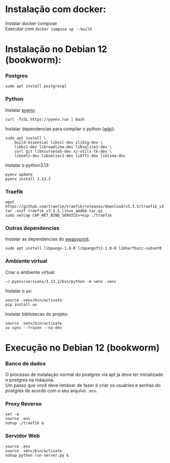 # Instalação com docker:
Instalar docker compose  
Executar com `docker compose up --build`

# Instalação no Debian 12 (bookworm):
### Postgres
```
sudo apt install postgresql
```

### Python
Instalar [pyenv](https://github.com/pyenv/pyenv):
```
curl -fsSL https://pyenv.run | bash
```

Instalar dependencias para compilar o python ([wiki](https://github.com/pyenv/pyenv/wiki#suggested-build-environment)):
```
sudo apt install \
    build-essential libssl-dev zlib1g-dev \
    libbz2-dev libreadline-dev libsqlite3-dev \
    curl git libncursesw5-dev xz-utils tk-dev \
    libxml2-dev libxmlsec1-dev libffi-dev liblzma-dev
```

Instalar o python3.13:
```
pyenv update
pyenv install 3.13.2
```

### Traefik
```
wget https://github.com/traefik/traefik/releases/download/v3.3.5/traefik_v3.3.5_linux_amd64.tar.gz
tar -xvzf traefik_v3.3.5_linux_amd64.tar.gz
sudo setcap CAP_NET_BIND_SERVICE=+eip ./traefik
```

### Outras dependencias
Instalar as dependencias do [weasyprint](https://doc.courtbouillon.org/weasyprint/v64.1/first_steps.html):
```
sudo apt install libpango-1.0-0 libpangoft2-1.0-0 libharfbuzz-subset0
```


### Ambiente virtual
Criar o ambiente virtual:
```
~/.pyenv/versions/3.13.2/bin/python -m venv .venv
```

Instalar o uv:
```
source .venv/bin/activate
pip install uv
```

Instalar bibliotecas do projeto:
```
source .venv/bin/activate
uv sync --frozen --no-dev
```

# Execução no Debian 12 (bookworm)
### Banco de dados
O processo de instalação normal do postgres via apt ja deve ter inicializado o postgres na máquina.  
Um passo que você deve lembrar de fazer é criar os usuários e senhas do postgres de acordo com o seu arquivo `.env`.

### Proxy Reverso
```
set -a
source .env
nohup ./traefik &
```

### Servidor Web
```
source .env
source .venv/bin/activate
nohup python run-server.py &
```
